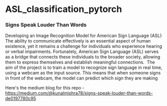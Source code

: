 # ASL_classification_pytorch

### Signs Speak Louder Than Words
Developing an Image Recognition Model for American Sign Language (ASL)
The ability to communicate effectively is an essential aspect of human existence, yet it remains a challenge for individuals who
experience hearing or verbal impairments. Fortunately, American Sign Language (ASL) serves as a bridge that connects these individuals 
to the broader society, allowing them to express themselves and establish meaningful connections. 
The aim of the project is to train a model to recognize sign language in real time, using a webcam as the input source. 
This means that when someone signs in front of the webcam, the model can predict which sign they are making

Here's the medium blog for this repo - https://medium.com/@kunalmishra78/signs-speak-louder-than-words-de0197780c95



